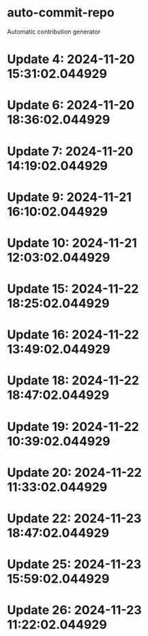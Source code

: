 # auto-commit-repo

Automatic contribution generator

# Update 4: 2024-11-20 15:31:02.044929

# Update 6: 2024-11-20 18:36:02.044929

# Update 7: 2024-11-20 14:19:02.044929

# Update 9: 2024-11-21 16:10:02.044929

# Update 10: 2024-11-21 12:03:02.044929

# Update 15: 2024-11-22 18:25:02.044929

# Update 16: 2024-11-22 13:49:02.044929

# Update 18: 2024-11-22 18:47:02.044929

# Update 19: 2024-11-22 10:39:02.044929

# Update 20: 2024-11-22 11:33:02.044929

# Update 22: 2024-11-23 18:47:02.044929

# Update 25: 2024-11-23 15:59:02.044929

# Update 26: 2024-11-23 11:22:02.044929
